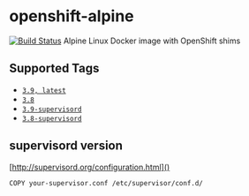 # openshift-alpine
[![Build Status](https://travis-ci.org/itsbcit/openshift-alpine.svg?branch=master)](https://travis-ci.org/itsbcit/openshift-alpine)
Alpine Linux Docker image with OpenShift shims

## Supported Tags
* [`3.9, latest`](https://github.com/itsbcit/openshift-alpine/blob/master/3.9/Dockerfile)
* [`3.8`](https://github.com/itsbcit/openshift-alpine/blob/master/3.8/Dockerfile)
* [`3.9-supervisord`](https://github.com/itsbcit/openshift-alpine/blob/master/3.9-supervisord/Dockerfile)
* [`3.8-supervisord`](https://github.com/itsbcit/openshift-alpine/blob/master/3.8-supervisord/Dockerfile)

## supervisord version
[http://supervisord.org/configuration.html]()

`COPY your-supervisor.conf /etc/supervisor/conf.d/`
